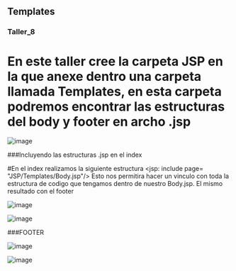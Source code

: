 ## Templates 
### Taller_8

# En este taller cree la carpeta JSP en la que anexe dentro una carpeta llamada Templates, en esta carpeta podremos encontrar las estructuras del body y footer en archo .jsp 

![image](https://github.com/JuanGutierrez350/Taller_8/assets/125483059/4eff6249-2cc2-4140-972a-35bbef84928d)


###Incluyendo las estructuras .jsp en el index 

#En el index realizamos la siguiente estructura <jsp: include page= "JSP/Templates/Body.jsp"/>
Esto nos permitira hacer un vinculo con toda la estructura de codigo que tengamos dentro de nuestro Body.jsp.
El mismo resultado con el footer

![image](https://github.com/JuanGutierrez350/Taller_8/assets/125483059/691e8c15-0687-4dd3-92e9-81dbb8f46a8a)

![image](https://github.com/JuanGutierrez350/Taller_8/assets/125483059/bdbf37c4-2150-4c0a-9716-8a9ccbef9dda)

###FOOTER

![image](https://github.com/JuanGutierrez350/Taller_8/assets/125483059/83d28146-f98c-455b-98e7-4ccedbb30782)

![image](https://github.com/JuanGutierrez350/Taller_8/assets/125483059/090543fe-3fee-4604-817d-32194245db86)
